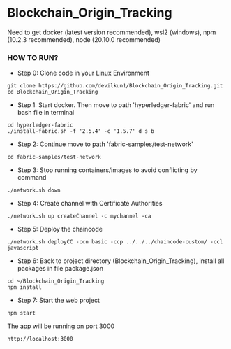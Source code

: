 # Blockchain_Origin_Tracking

Need to get docker (latest version recommended), wsl2 (windows), npm (10.2.3 recommended), node (20.10.0 recommended)

### HOW TO RUN?
- Step 0: Clone code in your Linux Environment
```
git clone https://github.com/devilkun1/Blockchain_Origin_Tracking.git
cd Blockchain_Origin_Tracking
```
- Step 1: Start docker. Then move to path 'hyperledger-fabric' and run bash file in terminal
```
cd hyperledger-fabric
./install-fabric.sh -f '2.5.4' -c '1.5.7' d s b
```
- Step 2: Continue move to path 'fabric-samples/test-network'
```
cd fabric-samples/test-network
```
- Step 3: Stop running containers/images to avoid conflicting by command
```
./network.sh down
```
- Step 4: Create channel with Certificate Authorities
```
./network.sh up createChannel -c mychannel -ca
```
- Step 5: Deploy the chaincode
```
./network.sh deployCC -ccn basic -ccp ../../../chaincode-custom/ -ccl javascript
```
- Step 6: Back to project directory (Blockchain_Origin_Tracking), install all packages in file package.json
```
cd ~/Blockchain_Origin_Tracking
npm install
```
- Step 7: Start the web project
```
npm start
```
The app will be running on port 3000
```
http://localhost:3000
```
